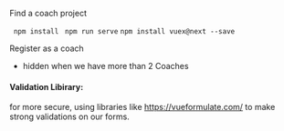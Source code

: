Find a coach project

` npm install`
` npm run serve`
`npm install vuex@next --save`

Register as a coach

- hidden when we have more than 2 Coaches

#### Validation Libirary:

for more secure, using libraries like https://vueformulate.com/ to make strong validations on our forms.
